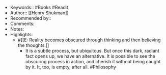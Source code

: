 - Keywords:: #Books #Readit 
- Author:: [[Henry Shukman]]
- Recommended by::
- Comments:
- Notes:
- Highlights:
    - #[[E: Reality becomes obscured through thinking and then believing the thoughts.]] 
        - It is a subtle process, but ubiquitous. But once this dark, radiant fact opens up, we have an alternative. It is possible to see the obscuring process in action, and cherish it without being caught by it. It, too, is empty, after all.  #Philosophy
